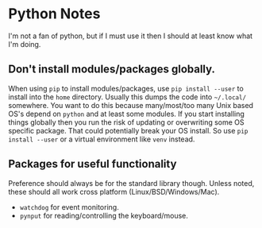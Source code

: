 # Python Notes

I'm not a fan of python, but if I must use it then I should at least know what I'm doing.

## Don't install modules/packages globally.

When using `pip` to install modules/packages, use `pip install --user` to install into the `home` directory.  Usually this dumps the code into `~/.local/` somewhere.  You want to do this because many/most/too many Unix based OS's depend on `python` and at least some modules.  If you start installing things globally then you run the risk of updating or overwriting some OS specific package.  That could potentially break your OS install. So use `pip install --user` or a virtual environment like `venv` instead.

## Packages for useful functionality

Preference should always be for the standard library though.
Unless noted, these should all work cross platform (Linux/BSD/Windows/Mac).

- `watchdog` for event monitoring.
- `pynput` for reading/controlling the keyboard/mouse. 
